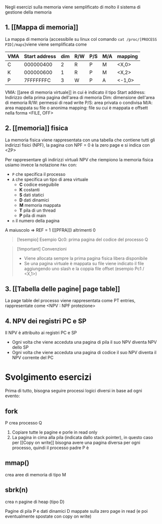 Negli esercizi sulla memoria viene semplificato di molto il sistema di gestione della memoria

## 1. [[Mappa di memoria]]
La mappa di memoria (accessibile su linux col comando `cat /proc/[PROCESS PID]/maps`)viene viene semplificata come

| VMA | Start address | dim | R/W | P/S | M/A | mapping |
| --- | ------------ | --- | --- | --- | --- | ------- |
| C   | 000000400    | 2   | R   | P   | M   | <X,0>   |
| K   | 000000600    | 1   | R   | P   | M   | <X,2>   |
| P   | 7FFFFFFFC    | 3   | W   | P   | A   | <-1,0>  | 


VMA: [[aree di memoria virtuale]] in cui è indicato il tipo
Start address: Indirizzo della prima pagina dell'area di memoria
Dim: dimensione dell'area di memoria
R/W: permessi di read write
P/S: area privata o condivisa
M/A: area mappata su file o anonima
mapping: file su cui è mappata e offsett nella forma <FILE, OFF>

## 2. [[memoria]] fisica
La memoria fisica viene rappresentata con una tabella che contiene tutti gli indirizzi fisici (NPF), la pagina con NPF = 0 è la zero page e si indica con \<ZP>

Per rappresentare gli indirizzi virtuali NPV che riempiono la memoria fisica usiamo invece la notazione `PAn` con:
- `P` che specifica il processo
- `A` che specifica un tipo di area virtuale
	- **C** codice eseguibile
	- **K** costanti
	- **S** dati statici
	- **D** dati dinamici
	- **M** memoria mappata
	- **T** pila di un thread
	- **P** pila di main
- `n` il numero della pagina

A maiuscolo => REF = 1 ([[PFRA]]) altrimenti 0
>[!esempio] Esempio Qc0: prima pagina del codice del processo Q 
>

>[!important] Convenzioni
> - Viene allocata sempre la prima pagina fisica libera disponibile
> - Se una pagina virtuale è mappata su file viene indicato il file aggiungendo uno slash e la coppia file offset (esempio Pc1 / <X,1>)


## 3. [[Tabella delle pagine| page table]]

La page table del processo viene rappresentata come PT entries, rappresentate come
\<NPV : NPF protezione>

## 4. NPV dei registri PC e SP
Il NPV è attribuito ai registri PC e SP
- Ogni volta che viene acceduta una pagina di pila il suo NPV diventa NPV dello SP
- Ogni volta che viene acceduta una pagina di codice il suo NPV diventa il NPV corrente del PC




# Svolgimento esercizi

Prima di tutto, bisogna seguire processi logici diversi in base ad ogni evento:


## fork
P crea processo Q


1. Copiare tutte le pagine e porle in read only
2. La pagina in cima alla pila (indicata dallo stack pointer), in questo caso per [[Copy on write]] bisogna avere una pagina diversa per ogni processo, quindi il processo padre P è 


## mmap()
crea aree di memoria di tipo M 

## sbrk(n)
crea n pagine di heap (tipo D)


Pagine di pila P e dati dinamici D mappate sulla zero page in read (e poi eventualmente spostate con copy on write)

